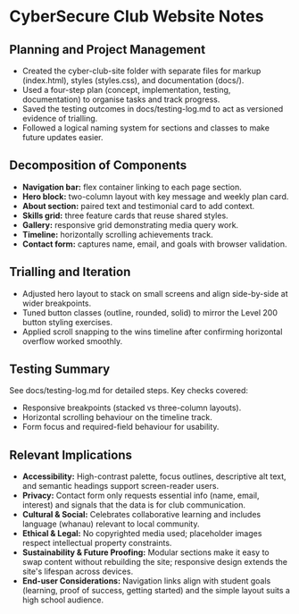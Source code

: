 # CyberSecure Club Website Notes

## Planning and Project Management
- Created the cyber-club-site folder with separate files for markup (index.html), styles (styles.css), and documentation (docs/).
- Used a four-step plan (concept, implementation, testing, documentation) to organise tasks and track progress.
- Saved the testing outcomes in docs/testing-log.md to act as versioned evidence of trialling.
- Followed a logical naming system for sections and classes to make future updates easier.

## Decomposition of Components
- **Navigation bar:** flex container linking to each page section.
- **Hero block:** two-column layout with key message and weekly plan card.
- **About section:** paired text and testimonial card to add context.
- **Skills grid:** three feature cards that reuse shared styles.
- **Gallery:** responsive grid demonstrating media query work.
- **Timeline:** horizontally scrolling achievements track.
- **Contact form:** captures name, email, and goals with browser validation.

## Trialling and Iteration
- Adjusted hero layout to stack on small screens and align side-by-side at wider breakpoints.
- Tuned button classes (outline, rounded, solid) to mirror the Level 200 button styling exercises.
- Applied scroll snapping to the wins timeline after confirming horizontal overflow worked smoothly.

## Testing Summary
See docs/testing-log.md for detailed steps. Key checks covered:
- Responsive breakpoints (stacked vs three-column layouts).
- Horizontal scrolling behaviour on the timeline track.
- Form focus and required-field behaviour for usability.

## Relevant Implications
- **Accessibility:** High-contrast palette, focus outlines, descriptive alt text, and semantic headings support screen-reader users.
- **Privacy:** Contact form only requests essential info (name, email, interest) and signals that the data is for club communication.
- **Cultural & Social:** Celebrates collaborative learning and includes language (whanau) relevant to local community.
- **Ethical & Legal:** No copyrighted media used; placeholder images respect intellectual property constraints.
- **Sustainability & Future Proofing:** Modular sections make it easy to swap content without rebuilding the site; responsive design extends the site's lifespan across devices.
- **End-user Considerations:** Navigation links align with student goals (learning, proof of success, getting started) and the simple layout suits a high school audience.
